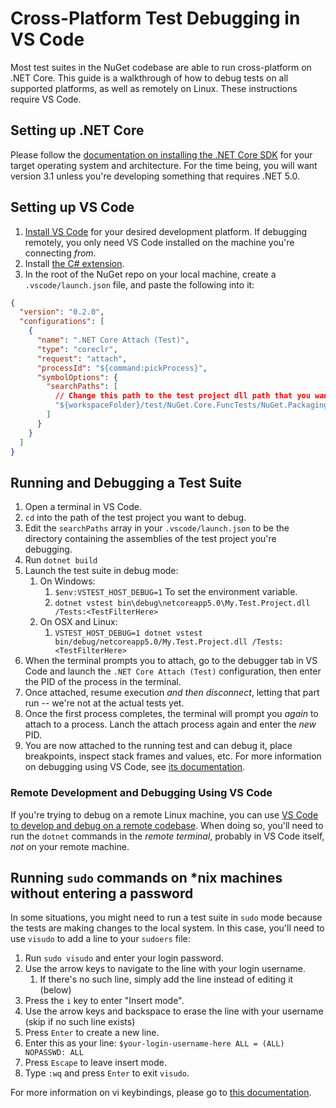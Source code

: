 # Cross-Platform Test Debugging in VS Code

Most test suites in the NuGet codebase are able to run cross-platform on .NET Core. This guide is a walkthrough of how to debug tests on all supported platforms, as well as remotely on Linux. These instructions require VS Code.

## Setting up .NET Core

Please follow the [documentation on installing the .NET Core SDK](https://docs.microsoft.com/en-us/dotnet/core/install/sdk?pivots=os-windows) for your target operating system and architecture. For the time being, you will want version 3.1 unless you're developing something that requires .NET 5.0.

## Setting up VS Code

1. [Install VS Code](https://code.visualstudio.com/) for your desired development platform. If debugging remotely, you only need VS Code installed on the machine you're connecting _from_.
1. Install [the C# extension](https://marketplace.visualstudio.com/items?itemName=ms-dotnettools.csharp).
1. In the root of the NuGet repo on your local machine, create a `.vscode/launch.json` file, and paste the following into it:

```json
{
  "version": "0.2.0",
  "configurations": [
    {
      "name": ".NET Core Attach (Test)",
      "type": "coreclr",
      "request": "attach",
      "processId": "${command:pickProcess}",
      "symbolOptions": {
        "searchPaths": [
          // Change this path to the test project dll path that you want to debug, and add any additional search paths.
          "${workspaceFolder}/test/NuGet.Core.FuncTests/NuGet.Packaging.FuncTest/bin/Debug/netcoreapp5.0"
        ]
      }
    }
  ]
}
```

## Running and Debugging a Test Suite

1. Open a terminal in VS Code.
1. `cd` into the path of the test project you want to debug.
1. Edit the `searchPaths` array in your `.vscode/launch.json` to be the directory containing the assemblies of the test project you're debugging.
1. Run `dotnet build`
1. Launch the test suite in debug mode:
   1. On Windows:
      1. `$env:VSTEST_HOST_DEBUG=1` To set the environment variable.
      1. `dotnet vstest bin\debug\netcoreapp5.0\My.Test.Project.dll /Tests:<TestFilterHere>`
   1. On OSX and Linux:
      1. `VSTEST_HOST_DEBUG=1 dotnet vstest bin/debug/netcoreapp5.0/My.Test.Project.dll /Tests:<TestFilterHere>`
1. When the terminal prompts you to attach, go to the debugger tab in VS Code and launch the `.NET Core Attach (Test)` configuration, then enter the PID of the process in the terminal.
1. Once attached, resume execution _and then disconnect_, letting that part run -- we're not at the actual tests yet.
1. Once the first process completes, the terminal will prompt you _again_ to attach to a process. Lanch the attach process again and enter the _new_ PID.
1. You are now attached to the running test and can debug it, place breakpoints, inspect stack frames and values, etc. For more information on debugging using VS Code, see [its documentation](https://code.visualstudio.com/Docs/editor/debugging).

### Remote Development and Debugging Using VS Code

If you're trying to debug on a remote Linux machine, you can use [VS Code to develop and debug on a remote codebase](). When doing so, you'll need to run the `dotnet` commands in the _remote terminal_, probably in VS Code itself, _not_ on your remote machine.

## Running `sudo` commands on \*nix machines without entering a password

In some situations, you might need to run a test suite in `sudo` mode because the tests are making changes to the local system. In this case, you'll need to use `visudo` to add a line to your `sudoers` file:

1. Run `sudo visudo` and enter your login password.
1. Use the arrow keys to navigate to the line with your login username.
   1. If there's no such line, simply add the line instead of editing it (below)
1. Press the `i` key to enter "Insert mode".
1. Use the arrow keys and backspace to erase the line with your username (skip if no such line exists)
1. Press `Enter` to create a new line.
1. Enter this as your line: `$your-login-username-here ALL = (ALL) NOPASSWD: ALL`
1. Press `Escape` to leave insert mode.
1. Type `:wq` and press `Enter` to exit `visudo`.

For more information on vi keybindings, please go to [this documentation](https://www.linux.com/training-tutorials/vim-101-beginners-guide-vim/).
